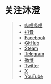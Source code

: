 # 关注沐澄

> - [哔哩哔哩](https://space.bilibili.com/3546733673973874)
> - [抖音](https://v.douyin.com/iAGxTy8a)
> - [Facebook](https://www.facebook.com/hi.motrans)
> - [GitHub](https://github.com/Motrans)
> - [Steam](https://steamcommunity.com/id/motrans)
> - [Telegram](https://t.me/Motrans4825)
> - [微博](https://weibo.com/motrans4825)
> - [Twitter](https://twitter.com/Motrans4825)
> - [X](https://x.com/Motrans4825)
> - [YouTube](https://www.youtube.com/@hi.motrans)